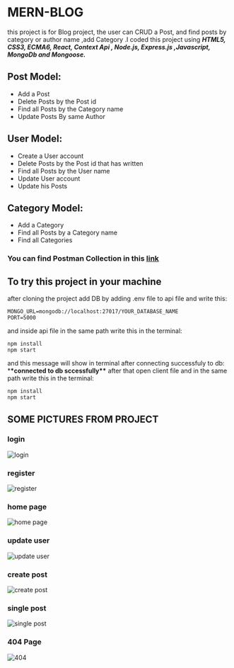 # MERN-BLOG

this project is for Blog project, the user can CRUD a Post, and find posts by category or author name ,add Category .I coded this project using **_HTML5, CSS3, ECMA6, React, Context Api , Node.js, Express.js ,Javascript, MongoDb and Mongoose._**

## Post Model:

- Add a Post
- Delete Posts by the Post id
- Find all Posts by the Category name
- Update Posts By same Author

## User Model:

- Create a User account 
- Delete Posts by the Post id that has written 
- Find all Posts by the User name
- Update User account
- Update his Posts

## Category Model:

- Add a Category
- Find all Posts by a Category name
- Find all Categories


### You can find Postman Collection in this [link](https://github.com/RaoufSEZAR/MERN-BLOG/blob/main/MERN_BLOG.postman_collection.json)

## To try this project in your machine

after cloning the project add DB by adding .env file to api file and write this:

```
MONGO_URL=mongodb://localhost:27017/YOUR_DATABASE_NAME
PORT=5000
```

and inside api file in the same path write this in the terminal:

```
npm install
npm start
```

and this message will show in terminal after connecting successfuly to db: \***\*connected to db sccessfully\*\***
after that open client file and in the same path write this in the terminal:

```
npm install
npm start
```

## SOME PICTURES FROM PROJECT

### login

![login](https://user-images.githubusercontent.com/64332249/148446060-8d826308-11b4-4ac6-b0a1-11f7d72db37e.png)

### register

![register](https://user-images.githubusercontent.com/64332249/148446098-b2e23896-0d7f-4267-b450-480650972eff.png)

### home page

![home page](https://user-images.githubusercontent.com/64332249/148446191-90022695-0f5a-44b9-9a06-a220e9553fc1.png)

### update user

![update user](https://user-images.githubusercontent.com/64332249/148446212-8c7f7e2b-28d3-439c-b875-0b9606849263.png)

### create post

![create post](https://user-images.githubusercontent.com/64332249/148446274-badcaf3f-0701-4f17-a425-1c92400effdb.png)

### single post

![single post](https://user-images.githubusercontent.com/64332249/148446304-26a35067-d607-4053-920f-d30a7ace37a0.png)

### 404 Page

![404](https://user-images.githubusercontent.com/64332249/148449113-d12bbbf3-c99b-475f-a0b0-efffd47f97a7.png)


